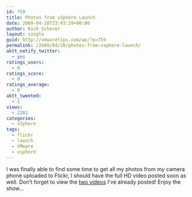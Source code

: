 ```yaml
---
id: 759
title: Photos from vSphere Launch
date: 2009-04-28T23:43:19+00:00
author: Rick Scherer
layout: single
guid: http://vmwaretips.com/wp/?p=759
permalink: /2009/04/28/photos-from-vsphere-launch/
aktt_notify_twitter:
  - yes
ratings_users:
  - 0
ratings_score:
  - 0
ratings_average:
  - 0
aktt_tweeted:
  - 1
views:
  - 2281
categories:
  - vSphere
tags:
  - flickr
  - launch
  - VMware
  - vsphere
---
```

I was finally able to find some time to get all my photos from my camera phone uploaded to Flickr, I should have the full HD video posted soon as well. Don&#8217;t forget to view the [two videos](http://vmwaretips.com/wp/2009/04/21/vmware-vsphere-launch/) I&#8217;ve already posted! Enjoy the show&#8230;